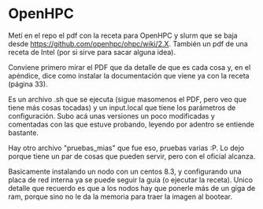 # OpenHPC

Metí en el repo el pdf con la receta para OpenHPC y slurm que se baja desde https://github.com/openhpc/ohpc/wiki/2.X.
También un pdf de una receta de Intel (por si sirve para sacar alguna idea).

Conviene primero mirar el PDF que da detalle de que es cada cosa y, en el apéndice, dice como instalar la documentación que viene ya con la receta (página 33).

Es un archivo .sh que se ejecuta (sigue masomenos el PDF, pero veo que tiene más cosas tocadas) y un input.local que tiene los parámetros de configuración. Subo acá unas versiones un poco modificadas y comentadas con las que estuve probando, leyendo por adentro se entiende bastante. 

Hay otro archivo "pruebas_mias" que fue eso, pruebas varias :P. Lo dejo porque tiene un par de cosas que pueden servir, pero con el oficial alcanza.

Basicamente instalando un nodo con un centos 8.3, y configurando una placa de red interna ya se puede seguir la guia (o ejecutar la receta). Unico detalle que recuerdo es que a los nodos hay que ponerle más de un giga de ram, porque sino no le da la memoria para traer la imagen al bootear.
